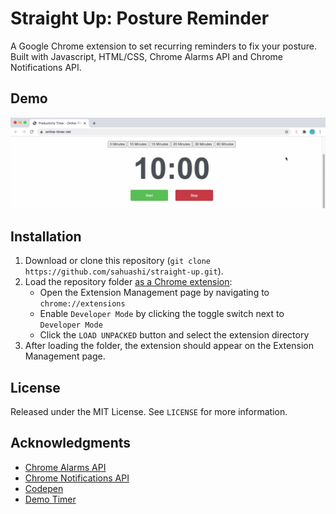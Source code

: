 # Straight Up: Posture Reminder
A Google Chrome extension to set recurring reminders to fix your posture. Built with Javascript, HTML/CSS, Chrome Alarms API and Chrome Notifications API.

## Demo
![demo gif](media/demo.gif)

## Installation
1. Download or clone this repository (`git clone https://github.com/sahuashi/straight-up.git`).
2. Load the repository folder [as a Chrome extension](https://developer.chrome.com/docs/extensions/mv2/getstarted/):
   * Open the Extension Management page by navigating to `chrome://extensions`
   * Enable `Developer Mode` by clicking the toggle switch next to `Developer Mode`
   * Click the `LOAD UNPACKED` button and select the extension directory
3. After loading the folder, the extension should appear on the Extension Management page.


## License
Released under the MIT License. See `LICENSE` for more information.

## Acknowledgments
* [Chrome Alarms API](https://developer.chrome.com/docs/extensions/reference/alarms/)
* [Chrome Notifications API](https://developer.chrome.com/docs/extensions/reference/notifications/)
* [Codepen](https://codepen.io/wilsonpage/pen/cxKEs)
* [Demo Timer](https://pomofocus.io/)